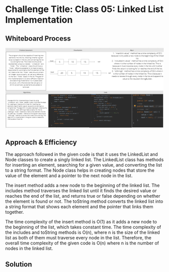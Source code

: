 # Challenge Title: Class 05: Linked List Implementation




## Whiteboard Process
<!-- Embedded whiteboard image -->
![](ll.png)
## Approach & Efficiency
<!-- What approach did you take? Why? What is the Big O space/time for this approach? -->
The approach followed in the given code is that it uses the LinkedList and Node classes to create a singly linked list. The LinkedList class has methods for inserting an element, searching for a given value, and converting the list to a string format. The Node class helps in creating nodes that store the value of the element and a pointer to the next node in the list.

The insert method adds a new node to the beginning of the linked list. The includes method traverses the linked list until it finds the desired value or reaches the end of the list, and returns true or false depending on whether the element is found or not. The toString method converts the linked list into a string format that shows each element and the pointer that links them together.

The time complexity of the insert method is O(1) as it adds a new node to the beginning of the list, which takes constant time. The time complexity of the includes and toString methods is O(n), where n is the size of the linked list as both of them must traverse every node in the list. Therefore, the overall time complexity of the given code is O(n) where n is the number of nodes in the linked list.
## Solution
<!-- Show how to run your code, and examples of it in action -->

